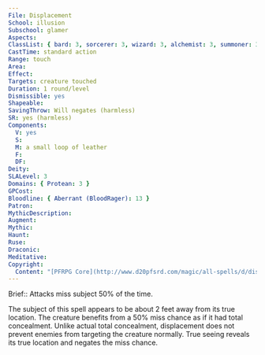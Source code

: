 ```yaml
---
File: Displacement
School: illusion
Subschool: glamer
Aspects: 
ClassList: { bard: 3, sorcerer: 3, wizard: 3, alchemist: 3, summoner: 3, unchained summoner: 3, magus: 3, occultist: 3, psychic: 3, mesmerist: 3, spiritualist: 3, medium: 3 }
CastTime: standard action
Range: touch
Area: 
Effect: 
Targets: creature touched
Duration: 1 round/level
Dismissible: yes
Shapeable: 
SavingThrow: Will negates (harmless)
SR: yes (harmless)
Components:
  V: yes
  S: 
  M: a small loop of leather
  F: 
  DF: 
Deity: 
SLALevel: 3
Domains: { Protean: 3 }
GPCost: 
Bloodline: { Aberrant (BloodRager): 13 }
Patron: 
MythicDescription: 
Augment: 
Mythic: 
Haunt: 
Ruse: 
Draconic: 
Meditative: 
Copyright:
  Content: "[PFRPG Core](http://www.d20pfsrd.com/magic/all-spells/d/displacement)"
---
```

Brief:: Attacks miss subject 50% of the time.

The subject of this spell appears to be about 2 feet away from its true location. The creature benefits from a 50% miss chance as if it had total concealment. Unlike actual total concealment, displacement does not prevent enemies from targeting the creature normally. True seeing reveals its true location and negates the miss chance.
